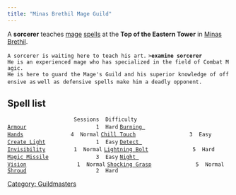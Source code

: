 ```yaml
---
title: "Minas Brethil Mage Guild"
---
```


A **sorcerer** teaches [mage](mage "wikilink")
[spells](spell "wikilink") at the **Top of the Eastern Tower** in [Minas
Brethil](Minas_Brethil "wikilink").

`A sorcerer is waiting here to teach his art.`
`>`**`examine sorcerer`**
`He is an experienced mage who has specialized in the field of Combat Magic.`
`He is here to guard the Mage's Guild and his superior knowledge of offensive as`
`well as defensive spells make him a deadly opponent.`

## Spell list

`                     Sessions  Difficulty`
[`Armour`](Armour "wikilink")`                      1  Hard`
[`Burning Hands`](Burning_Hands "wikilink")`               4  Normal`
[`Chill Touch`](Chill_Touch "wikilink")`                 3  Easy`
[`Create Light`](Create_Light "wikilink")`                1  Easy`
[`Detect Invisibility`](Detect_Invisibility "wikilink")`         1  Normal`
[`Lightning Bolt`](Lightning_Bolt "wikilink")`              5  Hard`
[`Magic Missile`](Magic_Missile "wikilink")`               3  Easy`
[`Night Vision`](Night_Vision "wikilink")`                1  Normal`
[`Shocking Grasp`](Shocking_Grasp "wikilink")`              5  Normal`
[`Shroud`](Shroud "wikilink")`                      2  Hard`

[Category: Guildmasters](Category:_Guildmasters "wikilink")